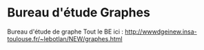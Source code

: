 # Bureau d'étude Graphes
Bureau d'étude de graphe
Tout le BE ici : http://wwwdgeinew.insa-toulouse.fr/~lebotlan/NEW/graphes.html
